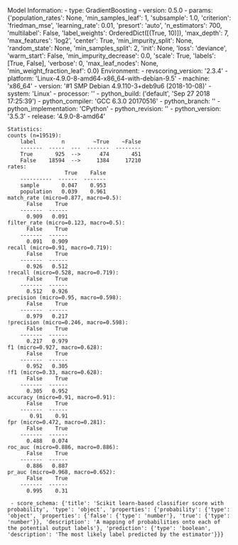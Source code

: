 Model Information:
	 - type: GradientBoosting
	 - version: 0.5.0
	 - params: {'population_rates': None, 'min_samples_leaf': 1, 'subsample': 1.0, 'criterion': 'friedman_mse', 'learning_rate': 0.01, 'presort': 'auto', 'n_estimators': 700, 'multilabel': False, 'label_weights': OrderedDict([(True, 10)]), 'max_depth': 7, 'max_features': 'log2', 'center': True, 'min_impurity_split': None, 'random_state': None, 'min_samples_split': 2, 'init': None, 'loss': 'deviance', 'warm_start': False, 'min_impurity_decrease': 0.0, 'scale': True, 'labels': [True, False], 'verbose': 0, 'max_leaf_nodes': None, 'min_weight_fraction_leaf': 0.0}
	Environment:
	 - revscoring_version: '2.3.4'
	 - platform: 'Linux-4.9.0-8-amd64-x86_64-with-debian-9.5'
	 - machine: 'x86_64'
	 - version: '#1 SMP Debian 4.9.110-3+deb9u6 (2018-10-08)'
	 - system: 'Linux'
	 - processor: ''
	 - python_build: ('default', 'Sep 27 2018 17:25:39')
	 - python_compiler: 'GCC 6.3.0 20170516'
	 - python_branch: ''
	 - python_implementation: 'CPython'
	 - python_revision: ''
	 - python_version: '3.5.3'
	 - release: '4.9.0-8-amd64'
	
	Statistics:
	counts (n=19519):
		label        n         ~True    ~False
		-------  -----  ---  -------  --------
		True       925  -->      474       451
		False    18594  -->     1384     17210
	rates:
		              True    False
		----------  ------  -------
		sample       0.047    0.953
		population   0.039    0.961
	match_rate (micro=0.877, macro=0.5):
		  False    True
		-------  ------
		  0.909   0.091
	filter_rate (micro=0.123, macro=0.5):
		  False    True
		-------  ------
		  0.091   0.909
	recall (micro=0.91, macro=0.719):
		  False    True
		-------  ------
		  0.926   0.512
	!recall (micro=0.528, macro=0.719):
		  False    True
		-------  ------
		  0.512   0.926
	precision (micro=0.95, macro=0.598):
		  False    True
		-------  ------
		  0.979   0.217
	!precision (micro=0.246, macro=0.598):
		  False    True
		-------  ------
		  0.217   0.979
	f1 (micro=0.927, macro=0.628):
		  False    True
		-------  ------
		  0.952   0.305
	!f1 (micro=0.33, macro=0.628):
		  False    True
		-------  ------
		  0.305   0.952
	accuracy (micro=0.91, macro=0.91):
		  False    True
		-------  ------
		   0.91    0.91
	fpr (micro=0.472, macro=0.281):
		  False    True
		-------  ------
		  0.488   0.074
	roc_auc (micro=0.886, macro=0.886):
		  False    True
		-------  ------
		  0.886   0.887
	pr_auc (micro=0.968, macro=0.652):
		  False    True
		-------  ------
		  0.995    0.31
	
	 - score_schema: {'title': 'Scikit learn-based classifier score with probability', 'type': 'object', 'properties': {'probability': {'type': 'object', 'properties': {'false': {'type': 'number'}, 'true': {'type': 'number'}}, 'description': 'A mapping of probabilities onto each of the potential output labels'}, 'prediction': {'type': 'boolean', 'description': 'The most likely label predicted by the estimator'}}}


